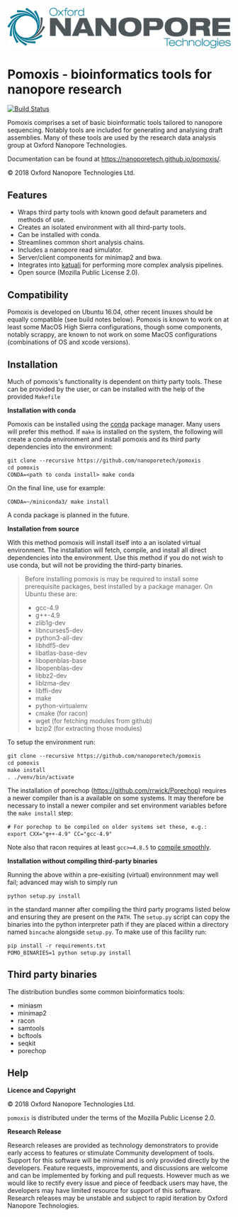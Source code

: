 ![Oxford Nanopore Technologies logo](images/ONT_logo_590x106.png)

Pomoxis - bioinformatics tools for nanopore research 
====================================================

[![Build Status](https://travis-ci.org/nanoporetech/pomoxis.svg?branch=master)](https://travis-ci.org/nanoporetech/pomoxis)

Pomoxis comprises a set of basic bioinformatic tools tailored to nanopore
sequencing. Notably tools are included for generating and analysing draft
assemblies. Many of these tools are used by the research data analysis
group at Oxford Nanopore Technologies.

Documentation can be found at https://nanoporetech.github.io/pomoxis/.

© 2018 Oxford Nanopore Technologies Ltd.

Features
--------

 * Wraps third party tools with known good default parameters
   and methods of use.
 * Creates an isolated environment with all third-party tools.
 * Can be installed with conda.
 * Streamlines common short analysis chains.
 * Includes a nanopore read simulator.
 * Server/client components for minimap2 and bwa.
 * Integrates into [katuali](https://github.com/nanoporetech/katuali)
   for performing more complex analysis pipelines.
 * Open source (Mozilla Public License 2.0).


Compatibility
-------------

Pomoxis is developed on Ubuntu 16.04, other recent linuxes should be
equally compatible (see build notes below). Pomoxis is known to work on
at least some MacOS High Sierra configurations, though some components,
notably scrappy, are known to not work on some MacOS configurations
(combinations of OS and xcode versions).


Installation
------------

Much of pomoxis's functionality is dependent on thirty party tools. These
can be provided by the user, or can be installed with the help of the
provided `Makefile`

**Installation with conda**

Pomoxis can be installed using the [conda](https://conda.io/docs/) package
manager. Many users will prefer this method. If `make` is installed on the
system, the following will create a conda environment and install pomoxis
and its third party dependencies into the environment:

    git clone --recursive https://github.com/nanoporetech/pomoxis
    cd pomoxis
    CONDA=<path to conda install> make conda

On the final line, use for example:

    CONDA=~/miniconda3/ make install

A conda package is planned in the future.


**Installation from source**

With this method pomoxis will install itself into a an isolated virtual
environment. The installation will fetch, compile, and install all direct
dependencies into the environment. Use this method if you do not wish to
use conda, but will not be providing the third-party binaries.

> Before installing pomoxis is may be required to install some prerequisite
> packages, best installed by a package manager. On Ubuntu these are:
> * gcc-4.9
> * g++-4.9
> * zlib1g-dev
> * libncurses5-dev
> * python3-all-dev
> * libhdf5-dev
> * libatlas-base-dev
> * libopenblas-base
> * libopenblas-dev
> * libbz2-dev
> * liblzma-dev
> * libffi-dev
> * make
> * python-virtualenv
> * cmake (for racon)
> * wget (for fetching modules from github)
> * bzip2 (for extracting those modules)

To setup the environment run:

    git clone --recursive https://github.com/nanoporetech/pomoxis
    cd pomoxis
    make install
    . ./venv/bin/activate
    

The installation of porechop (https://github.com/rrwick/Porechop)
requires a newer compiler than is a available on some systems. It may therefore
be necessary to install a newer compiler and set environment variables before
the `make install` step:

    # For porechop to be compiled on older systems set these, e.g.:
    export CXX="g++-4.9" CC="gcc-4.9"

Note also that racon requires at least `gcc>=4.8.5` to
[compile smoothly](https://github.com/isovic/racon/issues/57).


**Installation without compiling third-party binaries**

Running the above within a pre-exisiting (virtual) environnment may well fail;
advanced may wish to simply run

    python setup.py install

in the standard manner after compiling the third party programs listed below
and ensuring they are present on the `PATH`. The `setup.py` script can copy
the binaries into the python interpreter path if they are placed within a
directory named `bincache` alongside `setup.py`. To make use of this facility
run:

    pip install -r requirements.txt
    POMO_BINARIES=1 python setup.py install


Third party binaries
--------------------

The distribution bundles some common bioinformatics tools:

* miniasm
* minimap2
* racon
* samtools
* bcftools
* seqkit
* porechop

Help
----

**Licence and Copyright**

© 2018 Oxford Nanopore Technologies Ltd.

`pomoxis` is distributed under the terms of the Mozilla Public License 2.0.

**Research Release**

Research releases are provided as technology demonstrators to provide early
access to features or stimulate Community development of tools. Support for
this software will be minimal and is only provided directly by the developers.
Feature requests, improvements, and discussions are welcome and can be
implemented by forking and pull requests. However much as we would
like to rectify every issue and piece of feedback users may have, the 
developers may have limited resource for support of this software. Research
releases may be unstable and subject to rapid iteration by Oxford Nanopore
Technologies.
